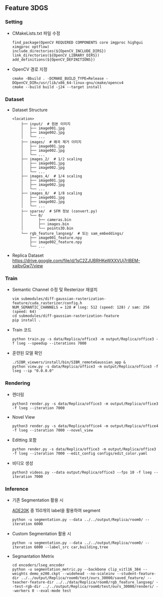 ## **Feature 3DGS**

### **Setting**

- CMakeLists.txt 파일 수정

    ```
    find_package(OpenCV REQUIRED COMPONENTS core imgproc highgui ximgproc optflow)
    include_directories(${OpenCV_INCLUDE_DIRS})
    link_directories(${OpenCV_LIBRARY_DIRS})
    add_definitions(${OpenCV_DEFINITIONS})
    ```

- OpenCV 경로 지정
    ```
    cmake -Bbuild . -DCMAKE_BUILD_TYPE=Release -DOpenCV_DIR=/usr/lib/x86_64-linux-gnu/cmake/opencv4
    cmake --build build -j24 --target install
    ```


### **Dataset**
- Dataset Structure
    ```
    <location>
        ├── input/  # 원본 이미지
        │   ├── image001.jpg
        │   ├── image002.jpg
        │   └── ...
        ├── images/  # 왜곡 제거 이미지
        │   ├── image001.jpg
        │   ├── image002.jpg
        │   └── ...
        ├── images_2/  # 1/2 scaling
        │   ├── image001.jpg
        │   ├── image002.jpg
        │   └── ...
        ├── images_4/  # 1/4 scaling
        │   ├── image001.jpg
        │   ├── image002.jpg
        │   └── ...
        ├── images_8/  # 1/8 scaling
        │   ├── image001.jpg
        │   ├── image002.jpg
        │   └── ...
        ├── sparse/  # SFM 정보 (convert.py)
        │   └── 0/
        │       ├── cameras.bin
        │       ├── images.bin
        │       └── points3D.bin
        └── rgb_feature_langseg/  # 또는 sam_embeddings/
            ├── image001_feature.npy
            ├── image002_feature.npy
            └── ...
    ```

- Replica Dataset
    https://drive.google.com/file/d/1sC2ZJUBRHKeWXXVUj7rIBEM-xaibvGw7/view

### **Train**
- Semantic Channel 수정 및 Resterizor 재설치
    ```
    vim submodules/diff-gaussian-rasterization-feature/cuda_rasterizer/config.h
    NUM_SEMANTIC_CHANNELS = 128 # lseg: 512 (speed: 128) / sam: 256 (speed: 64)
    cd submodules/diff-gaussian-rasterization-feature
    pip install .
    ```

- Train 코드
    ```
    python train.py -s data/Replica/office3 -m output/Replica/office3 -f lseg --speedup --iterations 7000
    ```

- 훈련된 모델 확인
    ```
    ./SIBR_viewers/install/bin/SIBR_remoteGaussian_app &
    python view.py -s data/Replica/office3 -m output/Replica/office3 -f lseg --ip "0.0.0.0"
    ```

### **Rendering**
- 렌더링
    ```
    python3 render.py -s data/Replica/office3 -m output/Replica/office3 -f lseg --iteration 7000
    ```

- Novel View
    ```
    python3 render.py -s data/Replica/office4 -m output/Replica/office4 -f lseg --iteration 7000 --novel_view
    ```

- Editting 포함
    ```
    python render.py -s data/Replica/office3 -m output/Replica/office3 -f lseg --iteration 7000 --edit_config configs/edit_color.yaml
    ```

- 비디오 생성
    ```
    python3 videos.py --data output/Replica/office3 --fps 10 -f lseg --iteration 7000 
    ```

### **Inference**
- 기존 Segmentation 활용 시
    
    [ADE20K](https://ade20k.csail.mit.edu/) 중 150개의 label을 활용하여 segment
    ```
    python -u segmentation.py --data ../../output/Replica/room0/ --iteration 6000
    ```

- Custom Segmentation 활용 시

    ```
    python -u segmentation.py --data ../../output/Replica/room0/ --iteration 6000 --label_src car,building,tree
    ```

- Segmantation Metrix
    ```
    cd encoders/lseg_encoder
    python -u segmentation_metric.py --backbone clip_vitl16_384 --weights demo_e200.ckpt --widehead --no-scaleinv --student-feature-dir ../../output/Replica/room0/test/ours_30000/saved_feature/ --teacher-feature-dir ../../data/Replica/room0/rgb_feature_langseg/ --test-rgb-dir ../../output/Replica/room0/test/ours_30000/renders/ --workers 0 --eval-mode test
    ```
    
